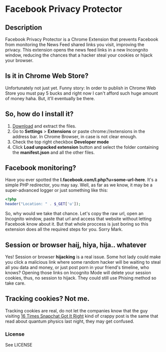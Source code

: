 # Facebook Privacy Protector

## Description

Facebook Privacy Protector is a Chrome Extension that prevents Facebook from monitoring the News Feed shared links you visit, improving the privacy.
This extension opens the news feed links in a new Incongnito window, reducing the chances that a hacker steal your cookies or hijack your browser.

## Is it in Chrome Web Store?

Unfortunately not just yet.
Funny story: In order to publish in Chrome Web Store you must pay 5 bucks and right now I can't afford such huge amount of money haha. But, it'll eventually be there.

## So, how do I install it?

1. [Download](https://github.com/richin13/chrome-fpp/archive/master.zip) and extract the files.
2. Go to **Settings** > **Extensions** or paste chrome://extensions in the address bar. In Chrome Browser, in case is not clear enough.
3. Check the top right checkbox **Developer mode**
4. Click **Load unpacked extension** button and select the folder containing the **manifest.json** and all the other files.


## Facebook monitoring?

Have you ever spotted the **l.facebook.com/l.php?u=some-url-here**. It's a simple PHP redirector, you may say. Well, as far as we know, it may be a super-advanced logger or just something like this:

```php
<?php
header("Location: " . $_GET['u']);
```

So, why would we take that chance. Let's copy the raw url, open an Incognito window, paste that url and access that website without letting Facebook know about it. But that whole proccess is just boring so this extension does all the required steps for you. Sorry Mark.

## Session or browser haij, hiya, hija.. whatever

Yes! Session or browser **hijacking** is a real issue. Some hot lady could make you click a malicious link where some random hacker will be waiting to steal all you data and money, or just post porn in your friend's timeline, who knows?
Opening those links on Incognito Mode will delete your session cookies, thus, no session to hijack. They could still use Phising method so take care.

## Tracking cookies? Not me.

Tracking cookies are real, do not let the companies know that the guy visiting [16 Times Snapchat Got It Right](http://diply.com/thatjusthappened/snapchat-got-it-right/154082) kind of crappy post is the same that read about quantum physics last night, they may get confused.

### License

See LICENSE 
